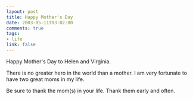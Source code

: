 ```yaml
--- 
layout: post
title: Happy Mother's Day
date: 2003-05-11T03:02:00
comments: true
tags:
- life
link: false
---
```

Happy Mother's Day to Helen and Virginia.

There is no greater hero in the world than a mother. I am very fortunate to have two great moms in my life.

Be sure to thank the mom(s) in your life. Thank them early and often.
